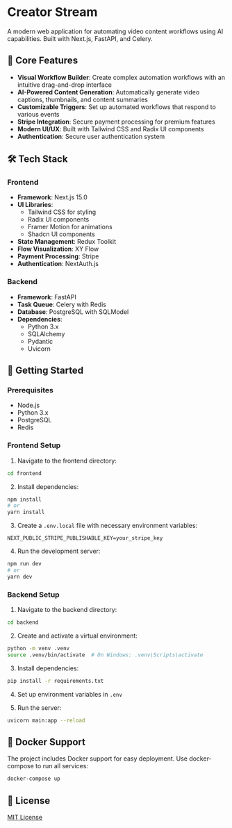 # Creator Stream

A modern web application for automating video content workflows using AI capabilities. Built with Next.js, FastAPI, and Celery.

## 🌟 Core Features

- **Visual Workflow Builder**: Create complex automation workflows with an intuitive drag-and-drop interface
- **AI-Powered Content Generation**: Automatically generate video captions, thumbnails, and content summaries
- **Customizable Triggers**: Set up automated workflows that respond to various events
- **Stripe Integration**: Secure payment processing for premium features
- **Modern UI/UX**: Built with Tailwind CSS and Radix UI components
- **Authentication**: Secure user authentication system

## 🛠️ Tech Stack

### Frontend

- **Framework**: Next.js 15.0
- **UI Libraries**:
  - Tailwind CSS for styling
  - Radix UI components
  - Framer Motion for animations
  - Shadcn UI components
- **State Management**: Redux Toolkit
- **Flow Visualization**: XY Flow
- **Payment Processing**: Stripe
- **Authentication**: NextAuth.js

### Backend

- **Framework**: FastAPI
- **Task Queue**: Celery with Redis
- **Database**: PostgreSQL with SQLModel
- **Dependencies**:
  - Python 3.x
  - SQLAlchemy
  - Pydantic
  - Uvicorn

## 🚀 Getting Started

### Prerequisites

- Node.js
- Python 3.x
- PostgreSQL
- Redis

### Frontend Setup

1. Navigate to the frontend directory:

```bash
cd frontend
```

2. Install dependencies:

```bash
npm install
# or
yarn install
```

3. Create a `.env.local` file with necessary environment variables:

```env
NEXT_PUBLIC_STRIPE_PUBLISHABLE_KEY=your_stripe_key
```

4. Run the development server:

```bash
npm run dev
# or
yarn dev
```

### Backend Setup

1. Navigate to the backend directory:

```bash
cd backend
```

2. Create and activate a virtual environment:

```bash
python -m venv .venv
source .venv/bin/activate  # On Windows: .venv\Scripts\activate
```

3. Install dependencies:

```bash
pip install -r requirements.txt
```

4. Set up environment variables in `.env`

5. Run the server:

```bash
uvicorn main:app --reload
```

## 🐳 Docker Support

The project includes Docker support for easy deployment. Use docker-compose to run all services:

```bash
docker-compose up
```

## 📝 License

[MIT License](LICENSE)
